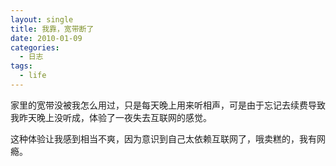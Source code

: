 ```yaml
---
layout: single
title: 我靠，宽带断了
date: 2010-01-09
categories:
  - 日志
tags:
  - life
---
```


家里的宽带没被我怎么用过，只是每天晚上用来听相声，可是由于忘记去续费导致我昨天晚上没听成，体验了一夜失去互联网的感觉。

这种体验让我感到相当不爽，因为意识到自己太依赖互联网了，哦卖糕的，我有网瘾。
